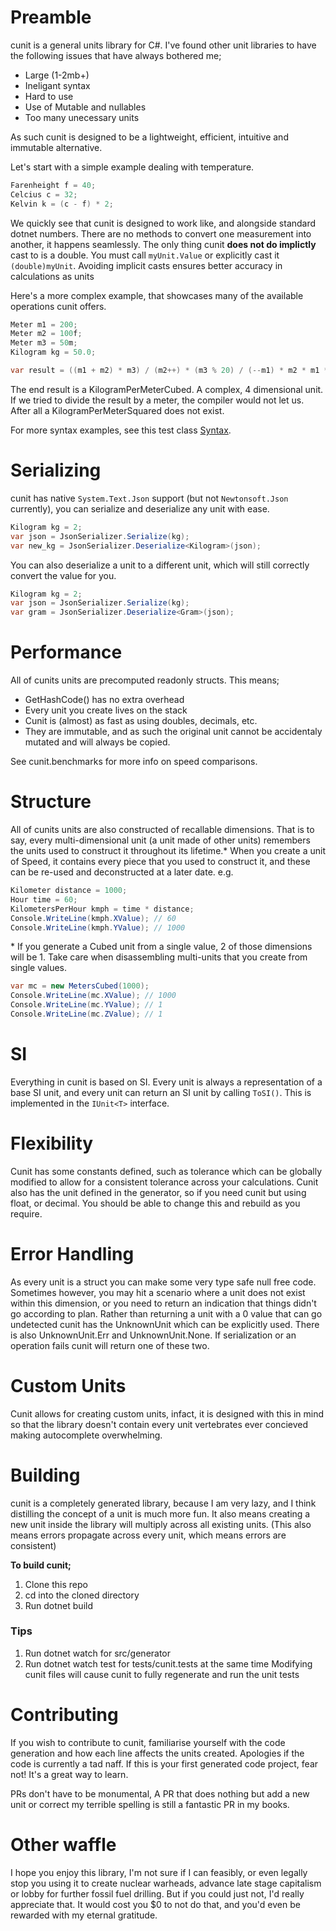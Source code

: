 # Preamble
cunit is a general units library for C#. I've found other unit libraries to have the following issues that have always bothered me;
- Large (1-2mb+)
- Ineligant syntax
- Hard to use
- Use of Mutable and nullables
- Too many unecessary units

As such cunit is designed to be a lightweight, efficient, intuitive and immutable alternative.

Let's start with a simple example dealing with temperature.
```csharp
Farenheight f = 40;
Celcius c = 32;
Kelvin k = (c - f) * 2;
```
We quickly see that cunit is designed to work like, and alongside standard dotnet numbers. There are no methods to convert one measurement into another, it happens seamlessly. The only thing cunit **does not do implictly** cast to is a double. You must call `myUnit.Value` or explicitly cast it `(double)myUnit`. Avoiding implicit casts ensures better accuracy in calculations as units 

Here's a more complex example, that showcases many of the available operations cunit offers.
```csharp
Meter m1 = 200;
Meter m2 = 100f;
Meter m3 = 50m;
Kilogram kg = 50.0;

var result = ((m1 + m2) * m3) / (m2++) * (m3 % 20) / (--m1) * m2 * m1 * kg;
```
The end result is a KilogramPerMeterCubed. A complex, 4 dimensional unit. If we tried to divide the result by a meter, the compiler would not let us. After all a KilogramPerMeterSquared does not exist.

For more syntax examples, see this test class [Syntax](https://github.com/clicketyclackety/cunit/blob/main/tests/cunit.tests/Syntax.cs).


# Serializing
cunit has native `System.Text.Json` support (but not `Newtonsoft.Json` currently), you can serialize and deserialize any unit with ease.
``` csharp
Kilogram kg = 2;
var json = JsonSerializer.Serialize(kg);
var new_kg = JsonSerializer.Deserialize<Kilogram>(json);
```

You can also deserialize a unit to a different unit, which will still correctly convert the value for you.
``` csharp
Kilogram kg = 2;
var json = JsonSerializer.Serialize(kg);
var gram = JsonSerializer.Deserialize<Gram>(json);
```

# Performance
All of cunits units are precomputed readonly structs. This means;
- GetHashCode() has no extra overhead
- Every unit you create lives on the stack
- Cunit is (almost) as fast as using doubles, decimals, etc.
- They are immutable, and as such the original unit cannot be accidentaly mutated and will always be copied.

See cunit.benchmarks for more info on speed comparisons.

# Structure
All of cunits units are also constructed of recallable  dimensions. That is to say, every multi-dimensional unit (a unit made of other units) remembers the units used to construct it throughout its lifetime.*
When you create a unit of Speed, it contains every piece that you used to construct it, and these can be re-used and deconstructed at a later date.
e.g.
```csharp
Kilometer distance = 1000;
Hour time = 60;
KilometersPerHour kmph = time * distance;
Console.WriteLine(kmph.XValue); // 60
Console.WriteLine(kmph.YValue); // 1000
```

\* If you generate a Cubed unit from a single value, 2 of those dimensions will be 1. Take care when disassembling multi-units that you create from single values.
```csharp
var mc = new MetersCubed(1000);
Console.WriteLine(mc.XValue); // 1000
Console.WriteLine(mc.YValue); // 1
Console.WriteLine(mc.ZValue); // 1
```

# SI
Everything in cunit is based on SI. Every unit is always a representation of a base SI unit, and every unit can return an SI unit by calling `ToSI()`.  This is implemented in the `IUnit<T>` interface.

#  Flexibility
Cunit has some constants defined, such as tolerance which can be globally modified to allow for a consistent tolerance across your calculations. Cunit also has the unit defined in the generator, so if you need cunit but using float, or decimal. You should be able to change this and rebuild as you require.

# Error Handling
As every unit is a struct you can make some very type safe null free code. Sometimes however, you may hit a scenario where a unit does not exist within this dimension, or you need to return an indication that things didn't go according to plan. Rather than returning a unit with a 0 value that can go undetected cunit has the UnknownUnit which can be explicitly used. There is also UnknownUnit.Err and UnknownUnit.None. If serialization or an operation fails cunit will return one of these two.

# Custom Units
Cunit allows for creating custom units, infact, it is designed with this in mind so that the library doesn't contain every unit vertebrates ever concieved making autocomplete overwhelming.

# Building
cunit is a completely generated library, because I am very lazy, and I think distilling the concept of a unit is much more fun. It also means creating a new unit inside the library will multiply across all existing units.
(This also means errors propagate across every unit, which means errors are consistent)

**To build cunit;**
1. Clone this repo
2. cd into the cloned directory
3. Run dotnet build

### Tips
1. Run dotnet watch for src/generator
2. Run dotnet watch test for tests/cunit.tests at the same time
Modifying cunit files will cause cunit to fully regenerate and run the unit tests

# Contributing
If you wish to contribute to cunit, familiarise yourself with the code generation and how each line affects the units created.
Apologies if the code is currently a tad naff. If this is your first generated code project, fear not! It's a great way to learn.

PRs don't have to be monumental, A PR that does nothing but add a new unit or correct my terrible spelling is still a fantastic PR in my books.

# Other waffle
I hope you enjoy this library, I'm not sure if I can feasibly, or even legally stop you using it to create nuclear warheads, advance late stage capitalism or lobby for further fossil fuel drilling. But if you could just not, I'd really appreciate that. It would cost you $0 to not do that, and you'd even be rewarded with my eternal gratitude.

